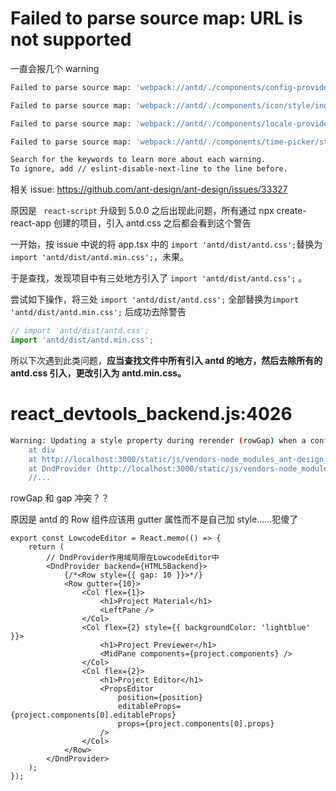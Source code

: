 # Failed to parse source map: URL is not supported

一直会报几个 warning

```bash
Failed to parse source map: 'webpack://antd/./components/config-provider/style/index.less' URL is not supported

Failed to parse source map: 'webpack://antd/./components/icon/style/index.less' URL is not supported

Failed to parse source map: 'webpack://antd/./components/locale-provider/style/index.less' URL is not supported

Failed to parse source map: 'webpack://antd/./components/time-picker/style/index.less' URL is not supported

Search for the keywords to learn more about each warning.
To ignore, add // eslint-disable-next-line to the line before.
```

相关 issue: https://github.com/ant-design/ant-design/issues/33327

原因是 ` react-script` 升级到 5.0.0 之后出现此问题，所有通过 npx create-react-app 创建的项目，引入 antd.css 之后都会看到这个警告

一开始，按 issue 中说的将 app.tsx 中的 `import 'antd/dist/antd.css';`替换为`import 'antd/dist/antd.min.css';`，未果。

于是查找，发现项目中有三处地方引入了 `import 'antd/dist/antd.css';` 。

尝试如下操作，将三处 `import 'antd/dist/antd.css';` 全部替换为`import 'antd/dist/antd.min.css';` 后成功去除警告

```ts
// import 'antd/dist/antd.css';
import 'antd/dist/antd.min.css';
```

所以下次遇到此类问题，**应当查找文件中所有引入 antd 的地方，然后去除所有的 antd.css 引入，更改引入为 antd.min.css。**

# react_devtools_backend.js:4026

```bash
Warning: Updating a style property during rerender (rowGap) when a conflicting property is set (gap) can lead to styling bugs. To avoid this, don't mix shorthand and non-shorthand properties for the same value; instead, replace the shorthand with separate values.
    at div
    at http://localhost:3000/static/js/vendors-node_modules_ant-design_pro-form_es_components_Captcha_index_js-node_modules_ant-desi-b2a699.chunk.js:20355:34
    at DndProvider (http://localhost:3000/static/js/vendors-node_modules_ant-design_icons_es_components_IconFont_js-node_modules_ant-design_pro-f-7fc91b.chunk.js:19611:5)
    //...
```

rowGap 和 gap 冲突？？

原因是 antd 的 Row 组件应该用 gutter 属性而不是自己加 style……犯傻了

```tsx
export const LowcodeEditor = React.memo(() => {
    return (
        // DndProvider作用域局限在LowcodeEditor中
        <DndProvider backend={HTML5Backend}>
            {/*<Row style={{ gap: 10 }}>*/}
            <Row gutter={10}>
                <Col flex={1}>
                    <h1>Project Material</h1>
                    <LeftPane />
                </Col>
                <Col flex={2} style={{ backgroundColor: 'lightblue' }}>
                    <h1>Project Previewer</h1>
                    <MidPane components={project.components} />
                </Col>
                <Col flex={2}>
                    <h1>Project Editor</h1>
                    <PropsEditor
                        position={position}
                        editableProps={project.components[0].editableProps}
                        props={project.components[0].props}
                    />
                </Col>
            </Row>
        </DndProvider>
    );
});
```
